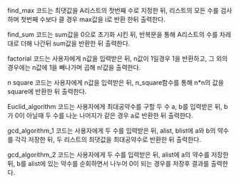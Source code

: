 find_max 코드는 최댓값을 A리스트의 첫번째 수로 지정한 뒤, 리스트의 모든 수를 검사하며 첫번째 수보다 클 경우 max값을 i로 반환 한뒤 출력한다.

find_sum 코드는 sum값을 0으로 초기화 시킨 뒤, 반복문을 통해 A리스트의 수를 차레대로 더해 나간뒤 sum값을 반환한 뒤 출력한다.

factorial 코드는 사용자에게 n값을 입력받은 뒤, n값이 1일경우 1을 반환하고, 그 외의 경우에는 n값에 1을 빼나가며 곱해 n!값을 출력한다.

n square 코드는 사용자에게 n값을 입력받은 뒤, n_square함수를 통해 n*n의 값을 square에 반환한 뒤 출력한다.

Euclid_algorithm 코드는 사용자에게 최대공약수를 구할 두 수 a, b를 입력받은 뒤, b가 0이 아닐때 두 수를 나눈 나머지가 같은 경우 a로 반환한 뒤 출력한다.

gcd_algorithm_1 코드는 사용자에게 두 수를 입력받은 뒤, alist, blist에 a와 b의 약수를 각각 저장한 뒤, 두 리스트의 최댓값을 최대공약수로 반환한 뒤 출력한다.

gcd_algorithm_2 코드는 사용자에게 두 수를 입력받은 뒤, alist에 a의 약수를 저장한 뒤, b를 alist에 있는 약수를 순회하면서 나누어 0이 되는 경우를 저장후 결과를 출력한다.
